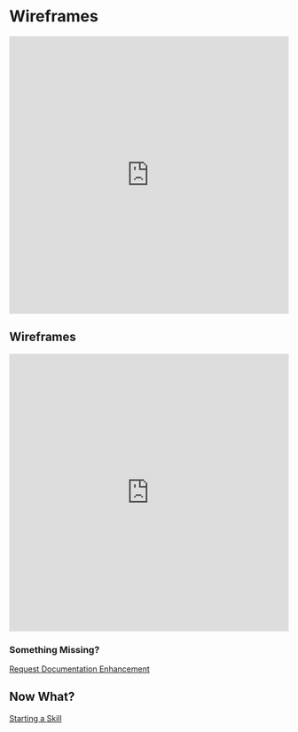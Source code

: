 # Wireframes

<iframe width="100%" height="500" src="https://www.youtube.com/embed/b5KNPEJXgko?si=5lNp8cjJx7pcvJ8e" title="YouTube video player" frameborder="0" allow="accelerometer; autoplay; clipboard-write; encrypted-media; gyroscope; picture-in-picture; web-share" referrerpolicy="strict-origin-when-cross-origin" allowfullscreen></iframe>

## Wireframes

<iframe src="https://link.excalidraw.com/readonly/peWP0LgCzWvSDKypzbfj" width="100%" height="500" style="border: none;"></iframe>

### Something Missing?

<div class="grid-buttons">
    <a class="btn" href="https://forms.gle/2ZMtwUxg1egV8sHT8">Request Documentation Enhancement</a>
</div>

## Now What?

<div class="grid-buttons">
    <a class="btn" href="{{ '/training/building-a-skill/starting-a-skill/' | url }}">Starting a Skill</a>
</div>
